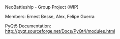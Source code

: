NeoBattleship - Group Project (WIP)


Members: Ernest Besse, Alex, Felipe Guerra




PyQt5 Documentation: http://pyqt.sourceforge.net/Docs/PyQt4/modules.html

